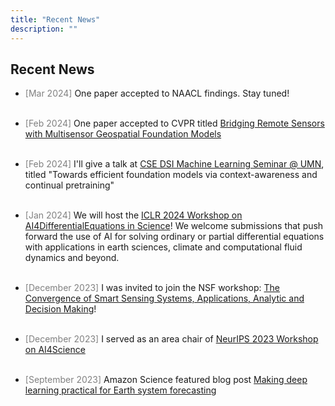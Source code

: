 ```yaml
---
title: "Recent News"
description: ""
---
```



## Recent News


* <span style="color: gray;">[Mar 2024]</span> One paper accepted to NAACL findings. Stay tuned!
<br> <br>

* <span style="color: gray;">[Feb 2024]</span> One paper accepted to CVPR titled [Bridging Remote Sensors with Multisensor Geospatial Foundation Models](https://arxiv.org/abs/2404.01260)
<br> <br>

* <span style="color: gray;">[Feb 2024]</span> I'll give a talk at [CSE DSI Machine Learning Seminar @ UMN](https://cse.umn.edu/dsi/events/cse-dsi-machine-learning-seminar-boran-han-aws-ai), titled "Towards efficient foundation models via context-awareness and continual pretraining"
<br> <br>

* <span style="color: gray;">[Jan 2024]</span> We will host the [ICLR 2024 Workshop on AI4DifferentialEquations in Science](https://ai4diffeqtnsinsci.github.io/)! We welcome submissions that push forward the use of AI for solving ordinary or partial differential equations with applications in earth sciences, climate and computational fluid dynamics and beyond.
<br> <br>

* <span style="color: gray;">[December 2023]</span> I was invited to join the NSF workshop: [The Convergence of Smart Sensing Systems, Applications, Analytic and Decision Making](https://sites.google.com/umn.edu/nsf-workshop-sensing-analytics/home?authuser=0)!
<br> <br>

* <span style="color: gray;">[December 2023]</span> I served as an area chair of [NeurIPS 2023 Workshop on AI4Science](https://ai4sciencecommunity.github.io/)
<br> <br>

* <span style="color: gray;">[September 2023]</span> Amazon Science featured blog post [Making deep learning practical for Earth system forecasting](https://www.amazon.science/blog/making-deep-learning-practical-for-earth-system-forecasting)
<br> <br>

